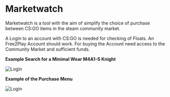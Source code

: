 # Marketwatch
Marketwatch is a tool with the aim of simplify the choice of purchase between CS:GO items in the steam community market.

A Login to an account with CS:GO is needed for checking of Floats. An Free2Play Account should work. For buying the Account need access to the Community Market and sufficient funds.

__Example Search for a Minimal Wear M4A1-S Knight__

![Login](http://marketwatch.mooo.com/Marketwatch/MarketwatchMain.png)

__Example of the Purchase Menu__

![Login](http://marketwatch.mooo.com/Marketwatch/MarketwatchBuy.png)
